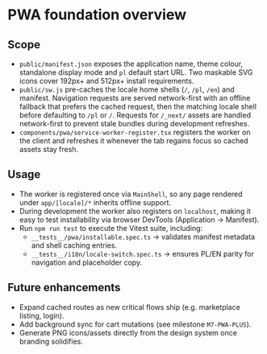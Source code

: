 # PWA foundation overview

## Scope

- `public/manifest.json` exposes the application name, theme colour, standalone display mode and `pl` default start URL. Two maskable SVG icons cover 192px+ and 512px+ install requirements.
- `public/sw.js` pre-caches the locale home shells (`/`, `/pl`, `/en`) and manifest. Navigation requests are served network-first with an offline fallback that prefers the cached request, then the matching locale shell before defaulting to `/pl` or `/`. Requests for `/_next/` assets are handled network-first to prevent stale bundles during development refreshes.
- `components/pwa/service-worker-register.tsx` registers the worker on the client and refreshes it whenever the tab regains focus so cached assets stay fresh.

## Usage

- The worker is registered once via `MainShell`, so any page rendered under `app/[locale]/*` inherits offline support.
- During development the worker also registers on `localhost`, making it easy to test installability via browser DevTools (Application -> Manifest).
- Run `npm run test` to execute the Vitest suite, including:
  - `__tests__/pwa/installable.spec.ts` -> validates manifest metadata and shell caching entries.
  - `__tests__/i18n/locale-switch.spec.ts` -> ensures PL/EN parity for navigation and placeholder copy.

## Future enhancements

- Expand cached routes as new critical flows ship (e.g. marketplace listing, login).
- Add background sync for cart mutations (see milestone `M7-PWA-PLUS`).
- Generate PNG icons/assets directly from the design system once branding solidifies.
